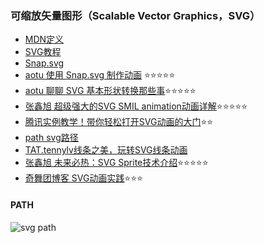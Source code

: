 
### 可缩放矢量图形（Scalable Vector Graphics，SVG）
  * [MDN定义](https://developer.mozilla.org/zh-CN/docs/Web/SVG)
  * [SVG教程](https://developer.mozilla.org/zh-CN/docs/Web/SVG/Tutorial)
  * [Snap.svg ](http://snapsvg.io/)
  * [aotu 使用 Snap.svg 制作动画](https://aotu.io/notes/2017/01/22/snapsvg/index.html) ⭐️⭐️⭐️⭐️️️⭐️️️
  * [aotu 聊聊 SVG 基本形状转换那些事](https://aotu.io/notes/2017/01/16/base-shapes-to-path/)⭐️⭐️⭐️⭐️️️⭐️️️
  * [张鑫旭 超级强大的SVG SMIL animation动画详解](https://www.zhangxinxu.com/wordpress/2014/08/so-powerful-svg-smil-animation/)⭐️⭐️⭐️⭐️️️⭐️️️
  * [腾讯实例教学！带你轻松打开SVG动画的大门](https://www.uisdc.com/tencent-svg-animation-design)⭐️️️⭐️️️
  * [path svg路径](https://developer.mozilla.org/zh-CN/docs/Web/SVG/Tutorial/Paths)
  * [TAT.tennylv线条之美，玩转SVG线条动画](http://www.alloyteam.com/2017/02/the-beauty-of-the-lines-break-lines-svg-animation/)
  * [张鑫旭 未来必热：SVG Sprite技术介绍](!https://www.zhangxinxu.com/wordpress/2014/07/introduce-svg-sprite-technology/)⭐️⭐️⭐️⭐️️️⭐️️️
  * [奇舞团博客 SVG动画实践](https://75team.com/post/svg-animation-in-action.html)⭐️⭐️️️⭐️️️



#### PATH

![svg path](/../imgs/svgpath2.png)
